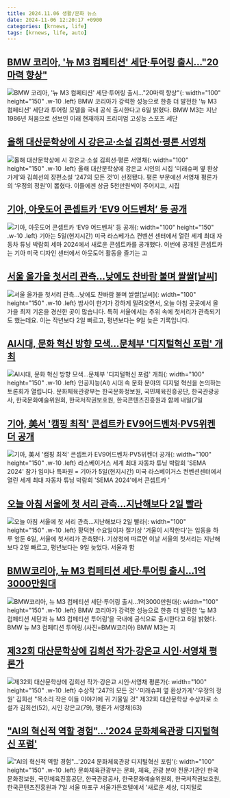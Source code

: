 ```yaml
---
title: 2024.11.06 생활/문화 뉴스
date: 2024-11-06 12:20:17 +0900
categories: [krnews, life]
tags: [krnews, life, auto]
---
```

## [BMW 코리아, '뉴 M3 컴페티션' 세단·투어링 출시…"20마력 향상"](https://n.news.naver.com/mnews/article/031/0000882516)

![BMW 코리아, '뉴 M3 컴페티션' 세단·투어링 출시…"20마력 향상"](https://mimgnews.pstatic.net/image/origin/031/2024/11/06/882516.jpg?type=nf220_150){: width="100" height="150" .w-10 .left}
BMW 코리아가 강력한 성능으로 한층 더 발전한 '뉴 M3 컴페티션' 세단과 투어링 모델을 국내 공식 출시한다고 6일 밝혔다. BMW M3는 지난 1986년 처음으로 선보인 이래 현재까지 프리미엄 고성능 스포츠 세단

## [올해 대산문학상에 시 강은교·소설 김희선·평론 서영채](https://n.news.naver.com/mnews/article/028/0002714752)

![올해 대산문학상에 시 강은교·소설 김희선·평론 서영채](https://mimgnews.pstatic.net/image/origin/028/2024/11/05/2714752.jpg?type=nf220_150){: width="100" height="150" .w-10 .left}
올해 대산문학상에 강은교 시인의 시집 ‘미래슈퍼 옆 환상가게’와 김희선의 장편소설 ‘247의 모든 것’이 선정됐다. 평론 부문에선 서영채 평론가의 ‘우정의 정원’이 뽑혔다. 이들에겐 상금 5천만원씩이 주어지고, 시집

## [기아, 아웃도어 콘셉트카 ‘EV9 어드벤처’ 등 공개](https://n.news.naver.com/mnews/article/082/0001296326)

![기아, 아웃도어 콘셉트카 ‘EV9 어드벤처’ 등 공개](https://mimgnews.pstatic.net/image/origin/082/2024/11/06/1296326.jpg?type=nf220_150){: width="100" height="150" .w-10 .left}
기아는 5일(현지시간) 미국 라스베가스 컨벤션 센터에서 열린 세계 최대 자동차 튜닝 박람회 세마 2024에서 새로운 콘셉트카를 공개했다. 이번에 공개된 콘셉트카는 기아 미국 디자인 센터에서 아웃도어 활동을 즐기는 고

## [서울 올가을 첫서리 관측...낮에도 찬바람 불며 쌀쌀[날씨]](https://n.news.naver.com/mnews/article/052/0002109936)

![서울 올가을 첫서리 관측...낮에도 찬바람 불며 쌀쌀[날씨]](https://mimgnews.pstatic.net/image/origin/052/2024/11/06/2109936.jpg?type=nf220_150){: width="100" height="150" .w-10 .left}
밤사이 한기가 강하게 밀려오면서, 오늘 아침 곳곳에서 올가을 최저 기온을 경신한 곳이 많습니다. 특히 서울에서는 추위 속에 첫서리가 관측되기도 했는데요. 이는 작년보다 2일 빠르고, 평년보다는 9일 늦은 기록입니다.

## [AI시대, 문화 혁신 방향 모색…문체부 '디지털혁신 포럼' 개최](https://n.news.naver.com/mnews/article/055/0001203675)

![AI시대, 문화 혁신 방향 모색…문체부 '디지털혁신 포럼' 개최](https://mimgnews.pstatic.net/image/origin/055/2024/11/06/1203675.jpg?type=nf220_150){: width="100" height="150" .w-10 .left}
인공지능(AI) 시대 속 문화 분야의 디지털 혁신을 논의하는 토론회가 열립니다. 문화체육관광부는 한국문화정보원, 국민체육진흥공단, 한국관광공사, 한국문화예술위원회, 한국저작권보호원, 한국콘텐츠진흥원과 함께 내일(7일

## [기아, 美서 '캠핑 최적' 콘셉트카 EV9어드벤처·PV5위켄더 공개](https://n.news.naver.com/mnews/article/001/0015027850)

![기아, 美서 '캠핑 최적' 콘셉트카 EV9어드벤처·PV5위켄더 공개](https://mimgnews.pstatic.net/image/origin/001/2024/11/06/15027850.jpg?type=nf220_150){: width="100" height="150" .w-10 .left}
라스베이거스 세계 최대 자동차 튜닝 박람회 'SEMA 2024' 참가 임미나 특파원 = 기아가 5일(현지시간) 미국 라스베이거스 컨벤션센터에서 열린 세계 최대 자동차 튜닝 박람회 'SEMA 2024'에서 콘셉트카 '

## [오늘 아침 서울에 첫 서리 관측…지난해보다 2일 빨라](https://n.news.naver.com/mnews/article/421/0007889590)

![오늘 아침 서울에 첫 서리 관측…지난해보다 2일 빨라](https://mimgnews.pstatic.net/image/origin/421/2024/11/06/7889590.jpg?type=nf220_150){: width="100" height="150" .w-10 .left}
황덕현 수요일이자 절기상 '겨울이 시작한다'는 입동을 하루 앞둔 6일, 서울에 첫서리가 관측됐다. 기상청에 따르면 이날 서울의 첫서리는 지난해보다 2일 빠르고, 평년보다는 9일 늦었다. 서울과 함

## [BMW코리아, 뉴 M3 컴페티션 세단·투어링 출시…1억3000만원대](https://n.news.naver.com/mnews/article/018/0005878327)

![BMW코리아, 뉴 M3 컴페티션 세단·투어링 출시…1억3000만원대](https://mimgnews.pstatic.net/image/origin/018/2024/11/06/5878327.jpg?type=nf220_150){: width="100" height="150" .w-10 .left}
BMW 코리아가 강력한 성능으로 한층 더 발전한 ‘뉴 M3 컴페티션 세단과 뉴 M3 컴페티션 투어링’을 국내에 공식으로 출시한다고 6일 밝혔다. BMW 뉴 M3 컴페티션 투어링.(사진=BMW코리아) BMW M3는 지

## [제32회 대산문학상에 김희선 작가·강은교 시인·서영채 평론가](https://n.news.naver.com/mnews/article/001/0015026634)

![제32회 대산문학상에 김희선 작가·강은교 시인·서영채 평론가](https://mimgnews.pstatic.net/image/origin/001/2024/11/05/15026634.jpg?type=nf220_150){: width="100" height="150" .w-10 .left}
수상작 '247의 모든 것'·'미래슈퍼 옆 환상가게'·'우정의 정원' 김희선 "목소리 작은 이들 이야기에 귀 기울일 것" 제32회 대산문학상 수상자로 소설가 김희선(52), 시인 강은교(79), 평론가 서영채(63)

## ["AI의 혁신적 역할 경험"…'2024 문화체육관광 디지털혁신 포럼'](https://n.news.naver.com/mnews/article/421/0007890086)

!["AI의 혁신적 역할 경험"…'2024 문화체육관광 디지털혁신 포럼'](https://mimgnews.pstatic.net/image/origin/421/2024/11/06/7890086.jpg?type=nf220_150){: width="100" height="150" .w-10 .left}
문화체육관광부는 문화, 체육, 관광 분야 전문기관인 한국문화정보원, 국민체육진흥공단, 한국관광공사, 한국문화예술위원회, 한국저작권보호원, 한국콘텐츠진흥원과 7일 서울 마포구 서울가든호텔에서 '새로운 세상, 디지털로

